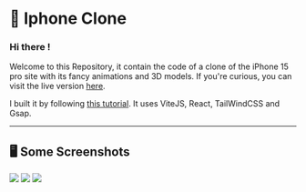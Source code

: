 # 📱 Iphone Clone

### Hi there !
Welcome to this Repository, it contain the code of a clone of the iPhone 15 pro site with its fancy animations and 3D models. If you're curious, you can visit the live version  [here](https://iphone.zakary.xyz).<br/>

I built it by following [this tutorial](youtube.com). It uses ViteJS, React, TailWindCSS and Gsap. 

---

## 🖥️ Some Screenshots
![](https://github.com/MountainEnjoyer/iphone-clone/tree/master/Readme/HERO.png)
![](https://github.com/MountainEnjoyer/iphone-clone/tree/master/Readme/ANIMATION.png)
![](https://github.com/MountainEnjoyer/iphone-clone/tree/master/Readme/3d.png)


